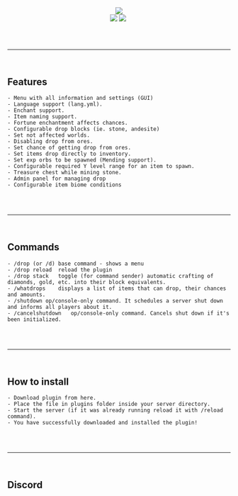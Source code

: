 <div align="center">
  <img  src="https://raw.githubusercontent.com/ULTUX/StoneDropPlugin/master/.github/banner.png">
  <br>
  <img  src="https://img.shields.io/github/stars/hackerman2345/Updated-HACK-FOR-Valorant-Radar-Aimbot-ESP-COLORS?color=6d00c1&logoColor=6d00c1">
  <img  src="https://img.shields.io/github/last-commit/InfCanqz/Stone_drops?color=6d00c1&logoColor=6d00c1">
  <img src="https://camo.githubusercontent.com/ca0098df44612384bf1e3e85c7c5e6e0328b972d14196a0d191ce51002554b3d/68747470733a2f2f696d672e736869656c64732e696f2f6769746875622f762f72656c656173652f554c5455582f53746f6e6544726f70506c7567696e" alt="">
  <br>
  <hr  style="border-radius: 2%; margin-top: 60px; margin-bottom: 60px;"  noshade=""  size="20"  width="100%">
</div>

## Features
    - Menu with all information and settings (GUI)
    - Language support (lang.yml).
    - Enchant support.
    - Item naming support. 
    - Fortune enchantment affects chances.
    - Configurable drop blocks (ie. stone, andesite)
    - Set not affected worlds.
    - Disabling drop from ores.
    - Set chance of getting drop from ores.
    - Set items drop directly to inventory.
    - Set exp orbs to be spawned (Mending support).
    - Configurable required Y level range for an item to spawn.
    - Treasure chest while mining stone.
    - Admin panel for managing drop
    - Configurable item biome conditions
   
<hr  style="border-radius: 2%; margin-top: 60px; margin-bottom: 60px;"  noshade=""  size="20"  width="100%">

## Commands
    - /drop (or /d)	base command - shows a menu
    - /drop reload	reload the plugin
    - /drop stack	toggle (for command sender) automatic crafting of diamonds, gold, etc. into their block equivalents.
    - /whatdrops	displays a list of items that can drop, their chances and amounts.
    - /shutdown	op/console-only command. It schedules a server shut down and informs all players about it.
    - /cancelshutdown	op/console-only command. Cancels shut down if it's been initialized.
    
<hr  style="border-radius: 2%; margin-top: 60px; margin-bottom: 60px;"  noshade=""  size="20"  width="100%">

## How to install
    - Download plugin from here.
    - Place the file in plugins folder inside your server directory.
    - Start the server (if it was already running reload it with /reload command).
    - You have successfully downloaded and installed the plugin!
    
<hr  style="border-radius: 2%; margin-top: 60px; margin-bottom: 60px;"  noshade=""  size="20"  width="100%">

## Discord
<div align="center">
<p><a href="https://discord.gg/4gsa9wCCST" rel="nofollow"><img src="https://camo.githubusercontent.com/41c3316e0a9c602b15f0837f3e582ce10d75103d0855370b40db58892160ba61/68747470733a2f2f692e696d6775722e636f6d2f6c555574784c646c2e6a7067" alt=""></a></p>
